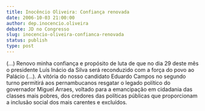 ```yaml
---
title: Inocêncio Oliveira: Confiança renovada
date: 2006-10-03 21:00:00
author: dep.inocencio.oliveira
debate: JD no Congresso
slug: inocencio-oliveira-confianca-renovada
status: publish 
type: post
---
```


(...) Renovo minha confiança e propósito de luta de que no dia 29 deste mês o presidente Luís Inácio da Silva será reconduzido com a força do povo ao Palácio (...). A vitória do nosso candidato Eduardo Campos no segundo turno permitirá aos pernambucanos resgatar o legado político do governador Miguel Arraes, voltado para a emancipação em cidadania das classes mais pobres, dos credores das políticas públicas que proporcionam a inclusão social dos mais carentes e excluídos.
